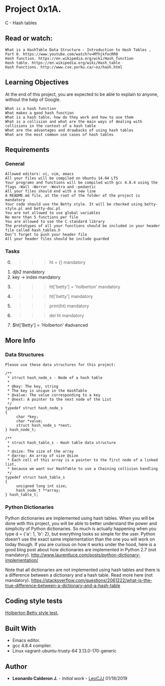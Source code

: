 # Project 0x1A.

C - Hash tables


## Read or watch:


    What is a HashTable Data Structure - Introduction to Hash Tables , Part 0. https://www.youtube.com/watch?v=MfhjkfocRR0
    Hash function. https://en.wikipedia.org/wiki/Hash_function
    Hash table. https://en.wikipedia.org/wiki/Hash_table
    Hash Functions. http://www.cse.yorku.ca/~oz/hash.html



## Learning Objectives

At the end of this project, you are expected to be able to explain to anyone, without the help of Google.


    What is a hash function
    What makes a good hash function
    What is a hash table, how do they work and how to use them
    What is a collision and what are the main ways of dealing with collisions in the context of a hash table
    What are the advantages and drawbacks of using hash tables
    What are the most common use cases of hash tables



## Requirements

### General


    Allowed editors: vi, vim, emacs
    All your files will be compiled on Ubuntu 14.04 LTS
    Your programs and functions will be compiled with gcc 4.8.4 using the flags -Wall -Werror -Wextra and -pedantic
    All your files should end with a new line
    A README.md file, at the root of the folder of the project is mandatory
    Your code should use the Betty style. It will be checked using betty-style.pl and betty-doc.pl
    You are not allowed to use global variables
    No more than 5 functions per file
    You are allowed to use the C standard library
    The prototypes of all your functions should be included in your header file called hash_tables.h
    Don’t forget to push your header file
    All your header files should be include guarded



### Tasks

 0. >>> ht = {} mandatory
 1. djb2 mandatory
 2. key -> index mandatory
 3. >>> ht['betty'] = 'holberton' mandatory
 4. >>> ht['betty'] mandatory
 5. >>> print(ht) mandatory
 6. >>> del ht mandatory
 7. $ht['Betty'] = 'Holberton' #advanced



## More Info

### Data Structures

	Please use these data structures for this project:

	/**
	 * struct hash_node_s - Node of a hash table
	 *
	 * @key: The key, string
	 * The key is unique in the HashTable
	 * @value: The value corresponding to a key
	 * @next: A pointer to the next node of the List
	 */
	typedef struct hash_node_s
	{
		 char *key;
		 char *value;
		 struct hash_node_s *next;
	} hash_node_t;

	/**
	 * struct hash_table_s - Hash table data structure
	 *
	 * @size: The size of the array
	 * @array: An array of size @size
	 * Each cell of this array is a pointer to the first node of a linked list,
	 * because we want our HashTable to use a Chaining collision handling
	 */
	typedef struct hash_table_s
	{
		 unsigned long int size;
		 hash_node_t **array;
	} hash_table_t;


### Python Dictionaries

Python dictionaries are implemented using hash tables. When you will be done with this project, you will be able to better understand the power and simplicity of Python dictionaries. So much is actually happening when you type d = {'a': 1, 'b': 2}, but everything looks so simple for the user. Python doesn’t use the exact same implementation than the one you will work on today though. If you are curious on how it works under the hood, here is a good blog post about how dictionaries are implemented in Python 2.7 (not mandatory). http://www.laurentluce.com/posts/python-dictionary-implementation/

Note that all dictionaries are not implemented using hash tables and there is a difference between a dictionary and a hash table. Read more here (not mandatory). https://stackoverflow.com/questions/2061222/what-is-the-true-difference-between-a-dictionary-and-a-hash-table



## Coding style tests

[Holberton Betty style test.](https://github.com/holbertonschool/Betty/blob/master/betty-style.pl)



## Built With

* Emacs editor.
* gcc 4.8.4 compiler.
* Linux vagrant-ubuntu-trusty-64 3.13.0-170-generic


## Author

* **Leonardo Calderon J.** - *Initial work* - [LeoCJJ](https://github.com/leocjj)
01/18/2019
